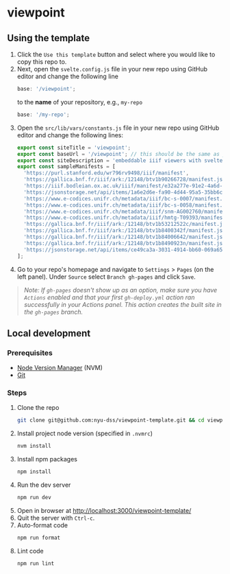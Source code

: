 # viewpoint

## Using the template

1. Click the `Use this template` button and select where you would like to copy this repo to.
2. Next, open the `svelte.config.js` file in your new repo using GitHub editor and change the following line
   ```js
   base: '/viewpoint';
   ```
   to the **name** of your repository, e.g., `my-repo`
   ```js
   base: '/my-repo';
   ```
3. Open the `src/lib/vars/constants.js` file in your new repo using GitHub editor and change the following lines:
   ```js
   export const siteTitle = 'viewpoint';
   export const baseUrl = '/viewpoint'; // this should be the same as your repo too, e.g., '/my-repo'
   export const siteDescription = 'embeddable iiif viewers with svelte-kit';
   export const sampleManifests = [
     'https://purl.stanford.edu/wr796rv9498/iiif/manifest',
     'https://gallica.bnf.fr/iiif/ark:/12148/btv1b90266728/manifest.json',
     'https://iiif.bodleian.ox.ac.uk/iiif/manifest/e32a277e-91e2-4a6d-8ba6-cc4bad230410.json',
     'https://jsonstorage.net/api/items/1a6e2d6e-fa90-4d44-95a5-35bb6c011aa2',
     'https://www.e-codices.unifr.ch/metadata/iiif/bc-s-0007/manifest.json',
     'https://www.e-codices.unifr.ch/metadata/iiif/bc-s-0058/manifest.json',
     'https://www.e-codices.unifr.ch/metadata/iiif/snm-AG002760/manifest.json',
     'https://www.e-codices.unifr.ch/metadata/iiif/hmtg-T09393/manifest.json',
     'https://gallica.bnf.fr/iiif/ark:/12148/btv1b53212522c/manifest.json',
     'https://gallica.bnf.fr/iiif/ark:/12148/btv1b8400342f/manifest.json',
     'https://gallica.bnf.fr/iiif/ark:/12148/btv1b84006642/manifest.json',
     'https://gallica.bnf.fr/iiif/ark:/12148/btv1b8490923n/manifest.json',
     'https://jsonstorage.net/api/items/ce49ca3a-3031-4914-bb60-069a65642f9f'
   ];
   ```
4. Go to your repo's homepage and navigate to `Settings` > `Pages` (on the left panel). Under `Source` select `Branch gh-pages` and click `Save`.

> _Note: If `gh-pages` doesn't show up as an option, make sure you have `Actions` enabled and that your first `gh-deploy.yml` action ran successfully in your Actions panel. This action creates the built site in the `gh-pages` branch._

## Local development

### Prerequisites

- [Node Version Manager](https://github.com/nvm-sh/nvm#installing-and-updating) (NVM)
- [Git](https://git-scm.com/downloads)

### Steps

1. Clone the repo
   ```sh
   git clone git@github.com:nyu-dss/viewpoint-template.git && cd viewpoint-template
   ```
2. Install project node version (specified in `.nvmrc`)
   ```sh
   nvm install
   ```
3. Install npm packages
   ```sh
   npm install
   ```
4. Run the dev server
   ```sh
   npm run dev
   ```
5. Open in browser at [http://localhost:3000/viewpoint-template/](http://localhost:3000/viewpoint/)
6. Quit the server with `Ctrl-c`.
7. Auto-format code
   ```sh
   npm run format
   ```
8. Lint code
   ```sh
   npm run lint
   ```
